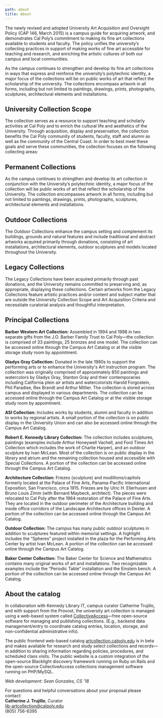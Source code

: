 ```yaml
---
path: about
title: About
---
```

The newly revised and adopted University Art Acquisition and Oversight Policy (CAP 146, March 2015) is a campus guide for acquiring artwork, and demonstrates Cal Poly’s commitment to making its fine art collections available to students and faculty. The policy unifies the university’s collecting practices in support of making works of fine art accessible for teaching and research, and enriching the artistic cultures of both our campus and local communities.

As the campus continues to strengthen and develop its fine art collections in ways that express and reinforce the university’s polytechnic identity, a major focus of the collections will be on public works of art that reflect the scholarship of the university. The collections encompass artwork in all forms, including but not limited to paintings, drawings, prints, photographs, sculptures, architectural elements and installations.

## University Collection Scope

The collection serves as a resource to support teaching and scholarly activities at Cal Poly and to enrich the cultural life and aesthetics of the University. Through acquisition, display and preservation, the collection benefits the Cal Poly community of students, faculty, staff and alumni as well as the community of the Central Coast. In order to best meet these goals and serve these communities, the collection focuses on the following collecting areas:

## Permanent Collections

As the campus continues to strengthen and develop its art collection in conjunction with the University’s polytechnic identity, a major focus of the collection will be public works of art that reflect the scholarship of the University. The collection encompasses artwork in all forms, including but not limited to paintings, drawings, prints, photographs, sculptures, architectural elements and installations.

## Outdoor Collections

The Outdoor Collections enhance the campus setting and complement its buildings, grounds and natural features and include traditional and abstract artworks acquired primarily through donations, consisting of art installations, architectural elements, outdoor sculptures and models located throughout the University.

## Legacy Collections

The Legacy Collections have been acquired primarily through past donations, and the University remains committed to preserving and, as appropriate, displaying these collections. Certain artworks from the Legacy Collections feature artistic practices and/or content and subject matter that are outside the University Collection Scope and Art Acquisition Criteria and necessitate curatorial analysis and thoughtful interpretation.

## Principal Collections

<b>Barber Western Art Collection:</b> Assembled in 1994 and 1998 in two separate gifts from the J.O. Barber Family Trust to Cal Poly—the collection is comprised of 33 paintings, 25 bronzes and one model. The collection can be accessed online through the Campus Art Catalog or at the visible storage study room by appointment.

<b>Gladys Gray Collection:</b> Donated in the late 1980s to support the performing arts or to enhance the University's Art instruction program. The collection was originally comprised of approximately 850 paintings and watercolors by Gladys Gray, Stanton Gray and their contemporaries including California plein air artists and watercolorists Harold Forgostein, Phil Paradise, Rex Brandt and Arthur Millier.  The collection is stored across campus and displayed in various departments. The collection can be accessed online through the Campus Art Catalog or at the visible storage study room by appointment.

<b>ASI Collection:</b> Includes works by students, alumni and faculty in addition to works by regional artists. A small portion of the collection is on public display in the University Union and can also be accessed online through the Campus Art Catalog.

<b>Robert E. Kennedy Library Collection:</b> The collection includes sculptures, paintings (examples include Arthur Honeywell Vachell, and Ford Times Art Collection which includes the work of Charlie Harper), and an outdoor sculpture by Ivan McLean. Most of the collection is on public display in the library and atrium and the remaining collection housed and accessible with Special Collections.  A portion of the collection can be accessed online through the Campus Art Catalog.

<b>Architecture Collection:</b> Friezes (sculpture) and modillions/capitols formerly located at the Palace of Fine Arts, Panama-Pacific International Exposition, San Francisco, circa 1915. Friezes are by Ulric H. Ellerhusen and Bruno Louis Zimm (with Bernard Maybeck, architect). The pieces were relocated to Cal Poly after the 1964 restoration of the Palace of Fine Arts. They are located in the outdoor perimeter of the Architecture building and inside office corridors of the Landscape Architecture offices in Dexter. A portion of the collection can be accessed online through the Campus Art Catalog.

<b>Outdoor Collection:</b> The campus has many public outdoor sculptures in addition to sculptures featured within memorial settings. A highlight includes the “Spheres” project installed in the plaza for the Performing Arts Center by artist Ivan McLean. A portion of the collection can be accessed online through the Campus Art Catalog.

<b>Baker Center Collection:</b> The Baker Center for Science and Mathematics contains many original works of art and installations. Two recognizable examples include the “Periodic Table” installation and the Einstein bench. A portion of the collection can be accessed online through the Campus Art Catalog.

## About the catalog

In collaboration with Kennedy Library IT, campus curator Catherine Trujillo, and with support from the Provost, the university art collection is managed using a web-based system called <a href='http://www.collectiveaccess.org/'>CollectiveAccess</a>—free open-source software for managing and publishing collections. (E.g., backend data management/entry to coordinate catalog entries, location, storage, and non-confidential administrative info).

The public frontend web-based catalog <a href='http://artcollection.calpoly.edu/'>artcollection.calpoly.edu</a> is in beta and makes available for research and study select collections and records—in addition to sharing information regarding policies, procedures, and scheduled class visits. The public website is a custom integration of the open-source Blacklight discovery framework running on Ruby on Rails and the open-source CollectiveAccess collections management software running on PHP/MySQL.

<i>Web development: Sean Gonzales, CS '18</i>

For questions and helpful conversations about your proposal please contact:
<br />
<b>Catherine J. Trujillo</b>, Curator<br />
<a href='mailto:lib-artcollection@calpoly.edu'>lib-artcollection@calpoly.edu</a><br />
(805) 756-6395
